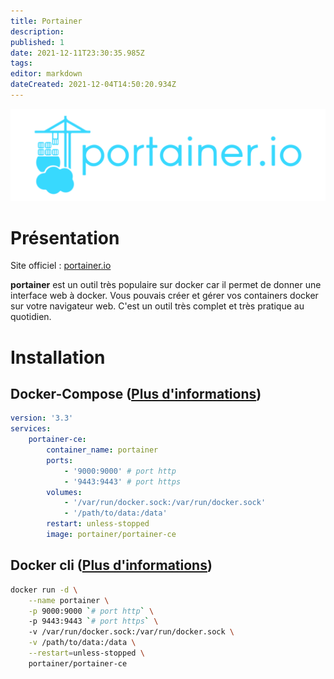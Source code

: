 ```yaml
---
title: Portainer
description: 
published: 1
date: 2021-12-11T23:30:35.985Z
tags: 
editor: markdown
dateCreated: 2021-12-04T14:50:20.934Z
---
```


![portainer_banner.png](/wiki-assets/portainer_banner.png)

# Présentation

Site officiel : [portainer.io](https://www.portainer.io/)

**portainer** est un outil très populaire sur docker car il permet de donner une interface web à docker. Vous pouvais créer et gérer vos containers docker sur votre navigateur web. C'est un outil très complet et très pratique au quotidien.

# Installation
## Docker-Compose ([Plus d'informations](https://docs.linuxserver.io/general/docker-compose))
```yaml
version: '3.3'
services:
    portainer-ce:
        container_name: portainer
        ports:
            - '9000:9000' # port http
            - '9443:9443' # port https
        volumes:
            - '/var/run/docker.sock:/var/run/docker.sock'
            - '/path/to/data:/data'
        restart: unless-stopped
        image: portainer/portainer-ce
```
## Docker cli ([Plus d'informations](https://docs.docker.com/engine/reference/commandline/cli/))
```bash
docker run -d \
	--name portainer \
	-p 9000:9000 `# port http` \ 
	-p 9443:9443 `# port https` \ 
	-v /var/run/docker.sock:/var/run/docker.sock \
	-v /path/to/data:/data \
	--restart=unless-stopped \
	portainer/portainer-ce
```
